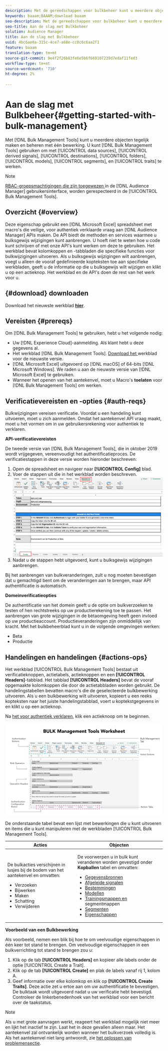 ```yaml
---
description: Met de gereedschappen voor bulkbeheer kunt u meerdere objecten tegelijk maken en beheren met één bewerking. U kunt Bulk de Hulpmiddelen van het Beheer gebruiken om met gegevensbronnen, afgeleide signalen, bestemmingen, omslagen, segmenten, en trekken te werken.
keywords: baaam;BAAAM;download baaam
seo-description: Met de gereedschappen voor bulkbeheer kunt u meerdere objecten tegelijk maken en beheren met één bewerking. U kunt Bulk de Hulpmiddelen van het Beheer gebruiken om met gegevensbronnen, afgeleide signalen, bestemmingen, omslagen, segmenten, en trekken te werken.
seo-title: Aan de slag met Bulkbeheer
solution: Audience Manager
title: Aan de slag met Bulkbeheer
uuid: 4bc6ae0a-315c-4ce7-a68e-cc0c6c6aa2f1
feature: baaam
translation-type: tm+mt
source-git-commit: 9e4f2f26b83fe6e5b6f669107239d7edaf11fed3
workflow-type: tm+mt
source-wordcount: '710'
ht-degree: 2%

---
```



# Aan de slag met Bulkbeheer{#getting-started-with-bulk-management}

Met [!DNL Bulk Management Tools] kunt u meerdere objecten tegelijk maken en beheren met één bewerking. U kunt [!DNL Bulk Management Tools] gebruiken om met [!UICONTROL data sources], [!UICONTROL derived signals], [!UICONTROL destinations], [!UICONTROL folders], [!UICONTROL models], [!UICONTROL segments], en [!UICONTROL traits] te werken.

<!-- 

c_bulk_start.xml

 -->

>[!NOTE]
>
>[RBAC-groepsmachtigingen die zijn toegewezen ](../../features/administration/administration-overview.md) in de  [!DNL Audience Manager] gebruikersinterface, worden gerespecteerd in de  [!UICONTROL Bulk Management Tools].

## Overzicht {#overview}

Deze eigenschap gebruikt een [!DNL Microsoft Excel] spreadsheet met macro&#39;s die veilige, voor authentiek verklaarde vraag aan [!DNL Audience Manager] APIs maken. De API biedt de methoden en services waarmee u bulksgewijs wijzigingen kunt aanbrengen. U hoeft niet te weten hoe u code kunt schrijven of met onze API&#39;s kunt werken om deze te gebruiken. Het werkblad bevat kolomkoppen en -tabbladen die specifieke functies voor bulkwijzigingen uitvoeren. Als u bulksgewijs wijzigingen wilt aanbrengen, voegt u alleen de vooraf gedefinieerde kopteksten toe aan specifieke werkbladen, geeft u de informatie op die u bulksgewijs wilt wijzigen en klikt u op een actieknop. Het werkblad en de API&#39;s doen de rest van het werk voor u.

## {#download} downloaden

Download het nieuwste werkblad **[hier](assets/BAAAM_V2_20200502.xlsm)**.

## Vereisten {#prereqs}

Om [!DNL Bulk Management Tools] te gebruiken, hebt u het volgende nodig:

* Uw [!DNL Experience Cloud]-aanmelding. Als klant hebt u deze gegevens al.
* Het werkblad [!DNL Bulk Management Tools]. [Download het ](assets/BAAAM_V2_20200502.xlsm) werkblad voor de nieuwste versie.
* [!DNL Microsoft Excel] uitgevoerd op  [!DNL macOS] of 64-bits  [!DNL Microsoft Windows]. We raden u aan de nieuwste versie van [!DNL Microsoft Excel] te gebruiken.
* Wanneer het openen van het aantekenvel, moet u Macro&#39;s **toelaten** voor [!DNL Bulk Management Tools] om werken.

## Verificatievereisten en -opties {#auth-reqs}

Bulkwijzigingen vereisen verificatie. Voordat u een handeling kunt uitvoeren, moet u zich aanmelden. Omdat het aantekenvel API vraag maakt, moet u het vormen om in uw gebruikersrekening voor authentiek te verklaren.

**API-verificatievereisten**

De tweede versie van [!DNL Bulk Management Tools], die in oktober 2019 wordt vrijgegeven, vereenvoudigt het authentificatieproces. De verificatiestappen in deze versie worden hieronder beschreven:

1. Open de spreadsheet en navigeer naar **[!UICONTROL Config]** blad.
2. Voer de stappen uit die in het werkblad worden beschreven.
   ![](assets/baaam-authentication.png)
3. Nadat u de stappen hebt uitgevoerd, kunt u bulksgewijs wijzigingen aanbrengen.

Bij het aanbrengen van bulkveranderingen, zult u nog moeten bevestigen dat u gemachtigd bent om de veranderingen aan te brengen, maar API authentificatie is automatisch.

**Domeinverificatieopties**

De authentificatie van het domein geeft u de optie om bulkverzoeken te testen of hen rechtstreeks op uw productierekening toe te passen. Het aanbrengen van grote wijzigingen in de bètaomgeving heeft geen invloed op uw productieaccount. Productieveranderingen zijn onmiddellijk van kracht. Met het bulkbeheerblad kunt u in de volgende omgevingen werken:

* Beta
* Productie

## Handelingen en handelingen {#actions-ops}

Het werkblad [!UICONTROL Bulk Management Tools] bestaat uit verificatieknoppen, actietabels, actieknoppen en een **[!UICONTROL Headers]**-tabblad. Het tabblad **[!UICONTROL Headers]** bevat de vooraf opgemaakte kolomkoppen die door de actietabbladen worden gebruikt. De handelingstabellen bevatten macro&#39;s die de geselecteerde bulkbewerking uitvoeren. Als u een bulkbewerking wilt uitvoeren, kopieert u een reeks kopteksten naar het juiste handelingstabblad, voert u koptekstgegevens in en klikt u op een actieknop.

Na [het voor authentiek verklaren](#auth-reqs), klik een actieknoop om te beginnen.

![](assets/baaam-worksheet.png)

De onderstaande tabel bevat een lijst met bewerkingen die u kunt uitvoeren en items die u kunt manipuleren met de werkbladen [!UICONTROL Bulk Management Tools].

<table id="table_B9B3E09B692E42BAA52FB32C18B00709"> 
 <thead> 
  <tr> 
   <th colname="col1" class="entry"> Acties </th> 
   <th colname="col2" class="entry"> Objecten </th> 
  </tr> 
 </thead>
 <tbody> 
  <tr> 
   <td colname="col1"> <p>De bulkacties verschijnen in lusjes bij de bodem van het aantekenvel en omvatten: </p> <p> 
     <ul id="ul_49F46B9E00C045D29E40258EB7BDCFBB"> 
      <li id="li_193C41EA19EF4D738FBA037D2BF9B05C">Verzoeken </li> 
      <li id="li_5BE2E13D839F4958AAA5C01B7EFC5096">Bijwerken </li> 
      <li id="li_4CCCC739795945DF8C89787F9A67EB88">Maken </li> 
      <li id="li_C7D36D2BDF0448CEAF3A5EABE41038E8">Schatting </li> 
      <li id="li_07A3E94326124A3092362D9896EB7732">Verwijderen </li> 
     </ul> </p> </td> 
   <td colname="col2"> <p>De voorwerpen u in bulk kunt veranderen worden gevestigd onder <b><span class="uicontrol"> Kopballen</span></b> tabel en omvatten: </p> <p> 
     <ul id="ul_A7A96F2B1B63430B9A1E1184AC5FA8F2"> 
      <li id="li_E3D9E2E190B04BE685337AC6140C371C"> <a href="../../features/datasources-list-and-settings.md#data-sources-list-and-settings"> Gegevensbronnen</a> </li> 
      <li id="li_B645385E40684FA28770913EAF18CB2C"> <a href="../../features/derived-signals.md"> Afgeleide signalen</a> </li> 
      <li id="li_9059F8C4A41A410899BDEFC76D3F5949"> <a href="../../features/destinations/destinations.md">Bestemmingen </a> </li> 
      <li> <a href="../../features/algorithmic-models/understanding-models.md"> Modellen</a> </li> 
      <li id="li_BB5A445150754E53AA38C78461326932"> <a href="../../features/traits/trait-storage.md#trait-storage"> Trainingsmappen en </a> segmentmappen </li> 
      <li id="li_7A27DBF64E0945CF8AE8C96E8C6EDA09"> <a href="../../features/segments/segments-purpose.md">Segmenten </a> </li> 
      <li id="li_A4640A34930040DEA8555EAF0AE2A702"> <a href="../../features/traits/trait-details-page.md">Eigenschappen </a> </li> 
     </ul> </p> </td> 
  </tr> 
 </tbody> 
</table>

**Voorbeeld van een Bulkbewerking**

Als voorbeeld, nemen een blik bij hoe te om veelvoudige eigenschappen in één keer tot stand te brengen. Om veelvoudige eigenschappen in een bulkverrichting tot stand te brengen zou u:

1. Klik op de tab **[!UICONTROL Headers]** en kopieer alle labels onder de optie [!UICONTROL Create a Trait].
2. Klik op de tab **[!UICONTROL Create]** en plak de labels vanaf rij 1, kolom A.
3. Geef informatie over elke kolomkop en klik op **[!UICONTROL Create Traits]**. Deze actie zet u ertoe aan om uw authentificatie te bevestigen. De bulktaak wordt uitgevoerd nadat u uw verificatie hebt bevestigd. Controleer de linkerbenedenhoek van het werkblad voor een bericht over de taakstatus.


>[!NOTE]
>
>Als u met grote aanvragen werkt, reageert het werkblad mogelijk niet meer en lijkt het inactief te zijn. Laat het in deze gevallen alleen maar. Het aantekenvel zal ontvankelijk worden wanneer het bulkverzoek volledig is. Als het aantekenvel niet lang antwoordt, zie [het oplossen van problemensectie](../../reference/bulk-management-tools/bulk-troubleshooting.md).


